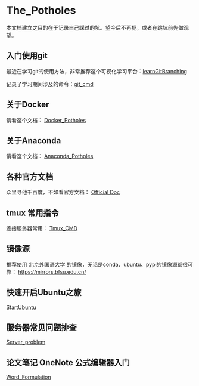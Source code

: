 # The_Potholes
本文档建立之目的在于记录自己踩过的坑。望今后不再犯，或者在跳坑前先做观望。

## 入门使用git
  最近在学习git的使用方法，非常推荐这个可视化学习平台：[learnGitBranching](https://learngitbranching.js.org/?demo=&locale=zh_CN)
  
  记录了学习期间涉及的命令：[git_cmd](https://github.com/llstela/The_Potholes/blob/main/git_cmd.md)
  
## 关于Docker
请看这个文档：
[Docker_Potholes](https://github.com/llstela/The_Potholes/blob/main/Docker_Potholes.md)

## 关于Anaconda
请看这个文档：
[Anaconda_Potholes](https://github.com/llstela/The_Potholes/blob/main/Anaconda_Potholes.md)

## 各种官方文档
众里寻他千百度，不如看官方文档：
[Official Doc](https://github.com/llstela/The_Potholes/blob/main/OfficialDoc.md)

## tmux 常用指令
连接服务器常用：
[Tmux_CMD](https://github.com/llstela/The_Potholes/blob/main/tmux_cmd.md)

## 镜像源
推荐使用 北京外国语大学 的镜像，无论是conda、ubuntu、pypi的镜像源都很可靠：
https://mirrors.bfsu.edu.cn/

## 快速开启Ubuntu之旅
[StartUbuntu](https://github.com/llstela/The_Potholes/blob/main/StartUbuntu.md)

## 服务器常见问题排查
[Server_problem](https://github.com/llstela/The_Potholes/blob/main/Server_Problem.md)

## 论文笔记 OneNote 公式编辑器入门
[Word_Formulation](https://github.com/llstela/The_Potholes/blob/main/Word_Formulation.md)
